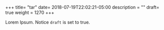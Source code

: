 +++
title= "tar"
date= 2018-07-19T22:02:21-05:00
description = ""
draft= true
weight = 1270
+++

Lorem Ipsum.
Notice `draft` is set to true.
